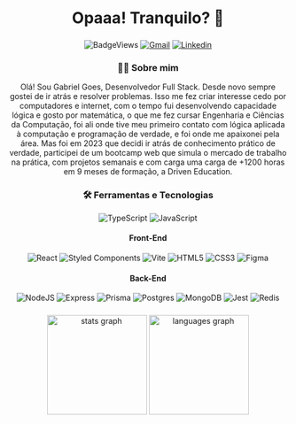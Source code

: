 ###

<h1 align="center">Opaaa! Tranquilo? 👋</h1>

###

<div align="center">
  
  ![BadgeViews](https://komarev.com/ghpvc/?username=gaesyeah&style=for-the-badge)
  <a href="mailto:gabrielgoesriosdev@gmail.com">![Gmail](https://img.shields.io/badge/Gmail-D14836?style=for-the-badge&logo=gmail&logoColor=white)<a/>
  <a href="https://www.linkedin.com/in/ggsrdev/">![Linkedin](https://img.shields.io/badge/LinkedIn-0077B5?style=for-the-badge&logo=linkedin&logoColor=white)<a/>
</div>
  
<div align="center" >
  <h3 text-align="center">👨‍💻  Sobre mim</h3>
Olá! Sou Gabriel Goes, Desenvolvedor Full Stack. Desde novo sempre gostei de ir atrás e resolver problemas. Isso me fez criar interesse cedo por computadores e internet, com o tempo fui desenvolvendo capacidade lógica e gosto por matemática, o que   me fez cursar Engenharia e Ciências da Computação, foi ali onde tive meu primeiro contato com lógica aplicada à computação e programação de verdade, e foi onde me apaixonei pela área. Mas foi em 2023 que decidi ir atrás de conhecimento prático de verdade, participei de um bootcamp web que simula o mercado de trabalho na prática, com projetos semanais e com carga uma carga de +1200 horas em 9 meses de formação, a Driven Education.
</div>

###

<div align="center" >
  <h3>🛠 Ferramentas e Tecnologias</h3>
  
  ![TypeScript](https://img.shields.io/badge/TypeScript-007ACC?style=for-the-badge&logo=typescript&logoColor=white) 
  ![JavaScript](https://img.shields.io/badge/JavaScript-323330?style=for-the-badge&logo=javascript&logoColor=F7DF1E)

</div>


<div align="center" >
  <h4>Front-End</h4>
  
  ![React](https://img.shields.io/badge/React-20232A?style=for-the-badge&logo=react&logoColor=61DAFB)
  ![Styled Components](https://img.shields.io/badge/styled--components-DB7093?style=for-the-badge&logo=styled-components&logoColor=white)
  ![Vite](https://img.shields.io/badge/Vite-B73BFE?style=for-the-badge&logo=vite&logoColor=FFD62E)
  ![HTML5](https://img.shields.io/badge/HTML5-E34F26?style=for-the-badge&logo=html5&logoColor=white)
  ![CSS3](https://img.shields.io/badge/CSS3-1572B6?style=for-the-badge&logo=css3&logoColor=white)
  ![Figma](https://img.shields.io/badge/Figma-F24E1E?style=for-the-badge&logo=figma&logoColor=white)

</div>

<div align="center" >
  <h4>Back-End</h4>
  
  ![NodeJS](https://img.shields.io/badge/Node%20js-339933?style=for-the-badge&logo=nodedotjs&logoColor=white)
  ![Express](https://img.shields.io/badge/Express%20js-000000?style=for-the-badge&logo=express&logoColor=white)
  ![Prisma](https://img.shields.io/badge/Prisma-3982CE?style=for-the-badge&logo=Prisma&logoColor=white)
  ![Postgres](https://img.shields.io/badge/PostgreSQL-316192?style=for-the-badge&logo=postgresql&logoColor=white)
  ![MongoDB](https://img.shields.io/badge/MongoDB-4EA94B?style=for-the-badge&logo=mongodb&logoColor=white) 
  ![Jest](https://img.shields.io/badge/Jest-C21325?style=for-the-badge&logo=jest&logoColor=white)
  ![Redis](https://img.shields.io/badge/redis-CC0000.svg?&style=for-the-badge&logo=redis&logoColor=white)

</div>


###

<div align="center">   
  <img src="https://github-readme-stats.vercel.app/api?username=gaesyeah&hide_title=false&hide_rank=false&show_icons=true&include_all_commits=true&count_private=true&disable_animations=false&theme=github_dark&locale=en&hide_border=true&order=1" height="180" alt="stats graph"  />   
  <img src="https://github-readme-stats.vercel.app/api/top-langs?username=gaesyeah&locale=en&hide_title=false&layout=compact&card_width=320&langs_count=6&theme=github_dark&hide_border=true&order=2" height="180" alt="languages graph"  /> 
</div>

###
